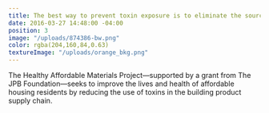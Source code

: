 ```yaml
---
title: The best way to prevent toxin exposure is to eliminate the source.
date: 2016-03-27 14:48:00 -04:00
position: 3
image: "/uploads/874386-bw.png"
color: rgba(204,160,84,0.63)
textureImage: "/uploads/orange_bkg.png"
---
```


The Healthy Affordable Materials Project—supported by a grant from The JPB Foundation—seeks to improve the lives and health of affordable housing residents by reducing the use of toxins in the building product supply chain.
